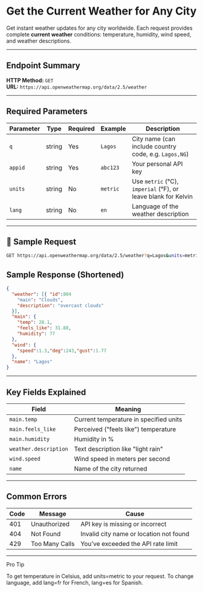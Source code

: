 # Get the Current Weather for Any City

Get instant weather updates for any city worldwide. Each request provides complete **current weather** conditions: temperature, humidity, wind speed, and weather descriptions.

---

## Endpoint Summary

**HTTP Method:** `GET`  
**URL:** `https://api.openweathermap.org/data/2.5/weather`

---

## Required Parameters

| Parameter | Type   | Required | Example      | Description                                                      |
|-----------|--------|----------|--------------|------------------------------------------------------------------|
| `q`       | string | Yes   | `Lagos`      | City name (can include country code, e.g. `Lagos,NG`)            |
| `appid`   | string | Yes   | `abc123`     | Your personal API key                                            |
| `units`   | string | No       | `metric`     | Use `metric` (°C), `imperial` (°F), or leave blank for Kelvin    |
| `lang`    | string | No       | `en`         | Language of the weather description                              |

---

## 🧪 Sample Request

```bash
GET https://api.openweathermap.org/data/2.5/weather?q=Lagos&units=metric&appid=YOUR_API_KEY
 ```



## Sample Response (Shortened)

```json
{
  "weather": [{ "id":804
    "main": "Clouds",
    "description": "overcast clouds"
  }],
  "main": {
    "temp": 28.1,
    "feels_like": 31.88,
    "humidity": 77
  },
  "wind": {
    "speed":1.3,"deg":243,"gust":1.77
  },
  "name": "Lagos"
}
```
---

## Key Fields Explained
 
| Field                | Meaning                                      |
|----------------------|----------------------------------------------|
| `main.temp`          | Current temperature in specified units       |
| `main.feels_like`    | Perceived ("feels like") temperature         |
| `main.humidity`      | Humidity in %                                |
| `weather.description`| Text description like "light rain"           |
| `wind.speed`         | Wind speed in meters per second              |
| `name`               | Name of the city returned                    |


---
## Common Errors

| Code | Message        | Cause                                         |
|------|----------------|-----------------------------------------------|
| 401  | Unauthorized   | API key is missing or incorrect               |
| 404  | Not Found      | Invalid city name or location not found       |
| 429  | Too Many Calls | You’ve exceeded the API rate limit            |

---

Pro Tip

To get temperature in Celsius, add units=metric to your request.
To change language, add lang=fr for French, lang=es for Spanish. 
